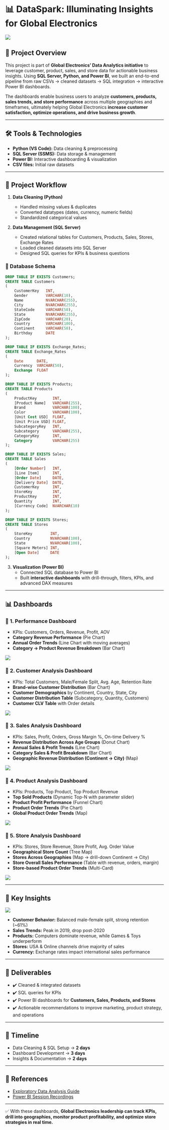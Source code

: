 # 📊 DataSpark: Illuminating Insights for Global Electronics  

![](https://github.com/BERLINSAMUELRAJ/DATASPARK_PROJECT/blob/main/resource-cs-dataspark_dwmbhq.webp)

## 🚀 Project Overview  
This project is part of **Global Electronics’ Data Analytics initiative** to leverage customer, product, sales, and store data for actionable business insights. Using **SQL Server, Python, and Power BI**, we built an end-to-end pipeline from raw CSVs → cleaned datasets → SQL integration → interactive Power BI dashboards.  

The dashboards enable business users to analyze **customers, products, sales trends, and store performance** across multiple geographies and timeframes, ultimately helping Global Electronics **increase customer satisfaction, optimize operations, and drive business growth**.  

---

## 🛠️ Tools & Technologies  
- **Python (VS Code):** Data cleaning & preprocessing  
- **SQL Server (SSMS):** Data storage & management  
- **Power BI:** Interactive dashboarding & visualization  
- **CSV files:** Initial raw datasets  

---

## 📂 Project Workflow  
1. **Data Cleaning (Python)**  
   - Handled missing values & duplicates  
   - Converted datatypes (dates, currency, numeric fields)  
   - Standardized categorical values

2. **Data Management (SQL Server)**  
   - Created relational tables for Customers, Products, Sales, Stores, Exchange Rates  
   - Loaded cleaned datasets into SQL Server  
   - Designed SQL queries for KPIs & business questions

### 📑 Database Schema

```sql
DROP TABLE IF EXISTS Customers;
CREATE TABLE Customers
(
    CustomerKey   INT,
    Gender        VARCHAR(10),
    Name          NVARCHAR(255),
    City          NVARCHAR(255),
    StateCode     VARCHAR(50),
    State         NVARCHAR(255),
    ZipCode       VARCHAR(20),
    Country       VARCHAR(100),
    Continent     VARCHAR(50),
    Birthday      DATE
);

DROP TABLE IF EXISTS Exchange_Rates;
CREATE TABLE Exchange_Rates
(
    Date      DATE,
    Currency  VARCHAR(50),
    Exchange  FLOAT
);

DROP TABLE IF EXISTS Products;
CREATE TABLE Products
(
    ProductKey       INT,
    [Product Name]   VARCHAR(255),
    Brand            VARCHAR(100),
    Color            VARCHAR(100),
    [Unit Cost USD]  FLOAT,
    [Unit Price USD] FLOAT,
    SubcategoryKey   INT,
    Subcategory      VARCHAR(255),
    CategoryKey      INT,
    Category         VARCHAR(255)
);

DROP TABLE IF EXISTS Sales;
CREATE TABLE Sales
(
    [Order Number]   INT,
    [Line Item]      INT,
    [Order Date]     DATE,
    [Delivery Date]  DATE,
    CustomerKey      INT,
    StoreKey         INT,
    ProductKey       INT,
    Quantity         INT,
    [Currency Code]  NVARCHAR(10)
);

DROP TABLE IF EXISTS Stores;
CREATE TABLE Stores
(
    StoreKey        INT,
    Country         NVARCHAR(100),
    State           NVARCHAR(100),
    [Square Meters] INT,
    [Open Date]     DATE
);
```

3. **Visualization (Power BI)**  
   - Connected SQL database to Power BI  
   - Built **interactive dashboards** with drill-through, filters, KPIs, and advanced DAX measures  

---

## 📊 Dashboards  

### 🔹 **1. Performance Dashboard**  
- KPIs: Customers, Orders, Revenue, Profit, AOV  
- **Category Revenue Performance** (Pie Chart)  
- **Annual Order Trends** (Line Chart with moving averages)  
- **Category → Product Revenue Breakdown** (Bar Chart)
  
![](https://github.com/BERLINSAMUELRAJ/DATASPARK_PROJECT/blob/main/SCREENSHOTS%20OF%20DASHBOARD/Screenshot%20(83).png)  

### 🔹 **2. Customer Analysis Dashboard**  
- KPIs: Total Customers, Male/Female Split, Avg. Age, Retention Rate  
- **Brand-wise Customer Distribution** (Bar Chart)  
- **Customer Demographics** by Continent, Country, State, City  
- **Customer Distribution Table** (Subcategory, Quantity, Customers)  
- **Customer CLV Table** with Order details
  
![](https://github.com/BERLINSAMUELRAJ/DATASPARK_PROJECT/blob/main/SCREENSHOTS%20OF%20DASHBOARD/Screenshot%20(84).png)  

### 🔹 **3. Sales Analysis Dashboard**  
- KPIs: Sales, Profit, Orders, Gross Margin %, On-time Delivery %  
- **Revenue Distribution Across Age Groups** (Donut Chart)  
- **Annual Sales & Profit Trends** (Line Chart)  
- **Category Sales & Profit Breakdown** (Bar Chart)  
- **Geographic Revenue Distribution (Continent → City)** (Map)
  
![](https://github.com/BERLINSAMUELRAJ/DATASPARK_PROJECT/blob/main/SCREENSHOTS%20OF%20DASHBOARD/Screenshot%20(86).png)  

### 🔹 **4. Product Analysis Dashboard**  
- KPIs: Products, Top Product, Top Product Revenue  
- **Top Sold Products** (Dynamic Top-N with parameter slider)  
- **Product Profit Performance** (Funnel Chart)  
- **Product Order Trends** (Pie Chart)  
- **Global Product Order Trends** (Map)
  
![](https://github.com/BERLINSAMUELRAJ/DATASPARK_PROJECT/blob/main/SCREENSHOTS%20OF%20DASHBOARD/Screenshot%20(87).png)  

### 🔹 **5. Store Analysis Dashboard**  
- KPIs: Stores, Store Revenue, Store Profit, Avg. Order Value  
- **Geographical Store Count** (Tree Map)  
- **Stores Across Geographies** (Map → drill-down Continent → City)  
- **Store Overall Sales Performance** (Table with revenue, orders, margin)  
- **Store-based Product Order Trends** (Multi-Card)
  
![](https://github.com/BERLINSAMUELRAJ/DATASPARK_PROJECT/blob/main/SCREENSHOTS%20OF%20DASHBOARD/Screenshot%20(88).png)  

---

## 📌 Key Insights
![](https://github.com/BERLINSAMUELRAJ/DATASPARK_PROJECT/blob/main/Customer-Journey-Map-Diagram-Brainstorm-1024x576.webp)

- **Customer Behavior:** Balanced male-female split, strong retention (~61%)  
- **Sales Trends:** Peak in 2019, drop post-2020  
- **Products:** Computers dominate revenue, while Games & Toys underperform  
- **Stores:** USA & Online channels drive majority of sales  
- **Currency:** Exchange rates impact international sales performance  

---

## 🧾 Deliverables  
- ✔️ Cleaned & integrated datasets  
- ✔️ SQL queries for KPIs  
- ✔️ Power BI dashboards for **Customers, Sales, Products, and Stores**  
- ✔️ Actionable recommendations to improve marketing, product strategy, and operations  

---

## 📅 Timeline  
- Data Cleaning & SQL Setup → **2 days**  
- Dashboard Development → **3 days**  
- Insights & Documentation → **2 days**  

---

## 📌 References  
- [Exploratory Data Analysis Guide](https://docs.google.com/document/d/1tHiTU1X9UwXSLySpJ-FVCohlf_8xpXwa75vlK9S6wl8/edit?usp=sharing)  
- [Power BI Session Recordings](https://drive.google.com/drive/folders/1Ag9pAbXmPtBVz6pDHa_yGI_wzK61TTao?usp=sharing)  

---

✅ With these dashboards, **Global Electronics leadership can track KPIs, drill into geographies, monitor product profitability, and optimize store strategies in real time.**
